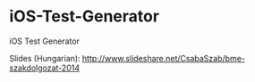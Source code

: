 iOS-Test-Generator
==================

iOS Test Generator

Slides (Hungarian): http://www.slideshare.net/CsabaSzab/bme-szakdolgozat-2014
